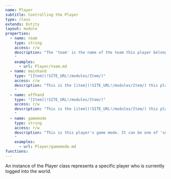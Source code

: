 ```yaml
---
name: Player
subtitle: Controlling the Player
type: class
extends: Entity
layout: module
properties:
  - name: team
    type: string
    access: r/w
    description: "The 'team' is the name of the team this player belongs to, or nil if he is not a member of any team.
    "
    examples:
      - url: Player/team.md
  - name: mainhand
    type: "[Item](!SITE_URL!/modules/Item/)"
    access: r/w
    description: "This is the [item](!SITE_URL!/modules/Item/) this player is holding in his main hand.    
    "
  - name: offhand
    type: "[Item](!SITE_URL!/modules/Item/)"
    access: r/w
    description: "This is the [item](!SITE_URL!/modules/Item/) this player is holding in his off hand.    
    "
  - name: gamemode
    type: string
    access: r/w
    description: "This is this player's game mode. It can be one of 'survival', 'adventure', 'creative', 'spectator'.    
    "
    examples:
      - url: Player/gamemode.md
functions:
---
```


An instance of the Player class represents a specific player who is currently logged into the world.
